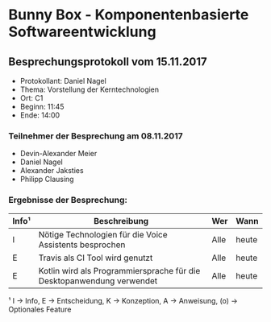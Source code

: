 # Bunny Box - Komponentenbasierte Softwareentwicklung

## Besprechungsprotokoll vom 15.11.2017
* Protokollant: Daniel Nagel
* Thema: Vorstellung der Kerntechnologien
* Ort: C1
* Beginn: 11:45
* Ende: 14:00

### Teilnehmer der Besprechung am 08.11.2017
* Devin-Alexander Meier
* Daniel Nagel
* Alexander Jaksties
* Philipp Clausing

### Ergebnisse der Besprechung:

Info¹ | Beschreibung | Wer | Wann
----- | ------------ | --- | ----
I | Nötige Technologien für die Voice Assistents besprochen | Alle | heute
E | Travis als CI Tool wird genutzt | Alle | heute
E | Kotlin wird als Programmiersprache für die Desktopanwendung verwendet | Alle | heute

¹ I -> Info, E -> Entscheidung, K -> Konzeption, A -> Anweisung, (o) -> Optionales Feature
